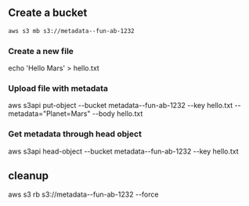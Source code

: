 ## Create a bucket 

```bash
aws s3 mb s3://metadata--fun-ab-1232

```

### Create a new file 

 
echo 'Hello Mars' > hello.txt

### Upload file with metadata


aws s3api put-object --bucket metadata--fun-ab-1232 --key hello.txt --metadata="Planet=Mars" --body hello.txt


### Get metadata through head object 

aws s3api head-object --bucket metadata--fun-ab-1232 --key hello.txt 

## cleanup 
aws s3 rb s3://metadata--fun-ab-1232 --force